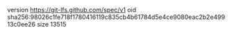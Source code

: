 version https://git-lfs.github.com/spec/v1
oid sha256:98026c1fe718f1780416119c835cb4b61784d5e4ce9080eac2b2e49913c0ee26
size 13515
